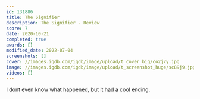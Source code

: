 ```yaml
---
id: 131886
title: The Signifier
description: The Signifier - Review
score: 7
date: 2020-10-21
completed: true
awards: []
modified_date: 2022-07-04
screenshots: []
cover: //images.igdb.com/igdb/image/upload/t_cover_big/co2j7y.jpg
image: //images.igdb.com/igdb/image/upload/t_screenshot_huge/sc89j9.jpg
videos: []
---
```

I dont even know what happened, but it had a cool ending.